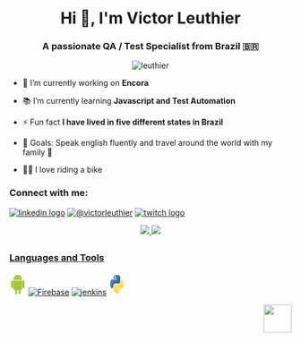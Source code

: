 <h1 align="center">Hi 👋, I'm Victor Leuthier</h1>
<h3 align="center">A passionate QA / Test Specialist from Brazil 🇧🇷</h3>

<p align="center">
  <img src="https://komarev.com/ghpvc/?username=leuthier&label=Profile%20views&color=0e75b6&style=flat" alt="leuthier" />
</p>

- 🔭 I’m currently working on **Encora**

- 📚 I’m currently learning **Javascript and Test Automation**

- ⚡ Fun fact **I have lived in five different states in Brazil**

-  🎯 Goals: Speak english fluently and travel around the world with my family 🚀

-  🚴‍♀️ I love riding a bike

<h3 align="left">Connect with me:</h3>
<p align="left">
  <div>
    <a href="https://www.linkedin.com/in/victorleuthier/" target="_blank"><img src="https://img.shields.io/badge/-LinkedIn-%230077B5?style=for-the-badge&logo=linkedin&logoColor=white"  height="30" alt="linkedin logo"  ></a>
    <a href="https://medium.com/@victorleuthier" target="_blank"><img src="https://raw.githubusercontent.com/rahuldkjain/github-profile-readme-generator/master/src/images/icons/Social/medium.svg" alt="@victorleuthier" height="30" width="40" /></a>
    <a href="https://www.twitch.tv/vrkaiz" target="_blank"> <img src="https://img.shields.io/static/v1?message=Twitch&logo=twitch&label=&color=9146FF&logoColor=white&labelColor=&style=for-the-badge" height="30" alt="twitch logo"  />
  </a>
  </div>
</p>

<div align="center">
  <a href="https://github.com/leuthier">
  <img height="160em" src="https://github-readme-stats.vercel.app/api?username=leuthier&show_icons=true&theme=dark&include_all_commits=true&count_private=true"/>
  <img height="160em" src="https://github-readme-stats.vercel.app/api/top-langs/?username=leuthier&layout=compact&langs_count=7&theme=dark"/>
</div>
  
 ##
<h3 align="left">Languages and Tools</h3>
<p align="left"> 
  <a href="https://developer.android.com" target="_blank" rel="noreferrer"><img src="https://raw.githubusercontent.com/devicons/devicon/refs/heads/master/icons/android/android-original.svg" alt="Android" width="30" height="40"/></a>
  <a href="https://firebase.google.com/" target="_blank" rel="noreferrer"><img src="https://www.vectorlogo.zone/logos/firebase/firebase-icon.svg" alt="Firebase" width="40" height="40"/></a>
  <a href="https://www.jenkins.io" target="_blank" rel="noreferrer"><img src="https://www.vectorlogo.zone/logos/jenkins/jenkins-icon.svg" alt="jenkins" width="30" height="40"/></a>
  <a href="https://www.python.org" target="_blank" rel="noreferrer"> <img src="https://raw.githubusercontent.com/devicons/devicon/master/icons/python/python-original.svg" alt="Python" width="30" height="40"/></a>
</p>
<p align="right"> 
  <img src="https://media.tenor.com/wXlY4vbgwMoAAAAi/bugs-on-screen.gif" width="50" height="50"/>
</p>


